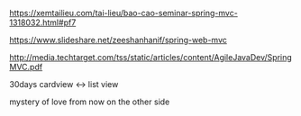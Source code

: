 https://xemtailieu.com/tai-lieu/bao-cao-seminar-spring-mvc-1318032.html#pf7

https://www.slideshare.net/zeeshanhanif/spring-web-mvc

http://media.techtarget.com/tss/static/articles/content/AgileJavaDev/SpringMVC.pdf

30days
cardview <-> list view

mystery of love
from now on
the other side
